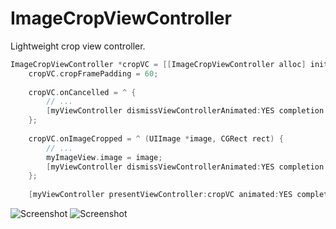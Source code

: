 ImageCropViewController
=======================

Lightweight crop view controller.

```objective-c
ImageCropViewController *cropVC = [[ImageCropViewController alloc] initWithImage:image widthFactor:widthFactor heightFactor:heightFactor];
    cropVC.cropFramePadding = 60;
    
    cropVC.onCancelled = ^ {
        // ...
        [myViewController dismissViewControllerAnimated:YES completion:nil];
    };
    
    cropVC.onImageCropped = ^ (UIImage *image, CGRect rect) {
        // ...
        myImageView.image = image;
        [myViewController dismissViewControllerAnimated:YES completion:nil];
    };
    
    [myViewController presentViewController:cropVC animated:YES completion:nil];
```

![Screenshot](https://raw.github.com/vlfm/ImageCropViewController/master/screenshots/s1.png "screenshot")
![Screenshot](https://raw.github.com/vlfm/ImageCropViewController/master/screenshots/s2.png "screenshot")

